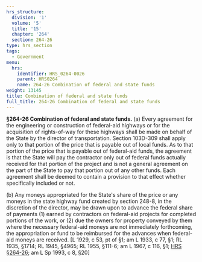 ```yaml
---
hrs_structure:
  division: '1'
  volume: '5'
  title: '15'
  chapter: '264'
  section: 264-26
type: hrs_section
tags:
  - Government
menu:
  hrs:
    identifier: HRS_0264-0026
    parent: HRS0264
    name: 264-26 Combination of federal and state funds
weight: 13145
title: Combination of federal and state funds
full_title: 264-26 Combination of federal and state funds
---
```

**§264-26 Combination of federal and state funds.** (a) Every agreement for the engineering or construction of federal-aid highways or for the acquisition of rights-of-way for these highways shall be made on behalf of the State by the director of transportation. Section 103D-309 shall apply only to that portion of the price that is payable out of local funds. As to that portion of the price that is payable out of federal-aid funds, the agreement is that the State will pay the contractor only out of federal funds actually received for that portion of the project and is not a general agreement on the part of the State to pay that portion out of any other funds. Each agreement shall be deemed to contain a provision to that effect whether specifically included or not.

(b) Any moneys appropriated for the State's share of the price or any moneys in the state highway fund created by section 248-8, in the discretion of the director, may be drawn upon to advance the federal share of payments (1) earned by contractors on federal-aid projects for completed portions of the work, or (2) due the owners for property conveyed by them where the necessary federal-aid moneys are not immediately forthcoming, the appropriation or fund to be reimbursed for the advances when federal-aid moneys are received. [L 1929, c 53, pt of §1; am L 1933, c 77, §1; RL 1935, §1714; RL 1945, §4965; RL 1955, §111-6; am L 1967, c 116, §1; [HRS §264-26](/title-15/chapter-264/section-264-26/); am L Sp 1993, c 8, §20]
